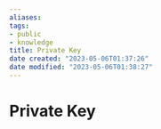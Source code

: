 ```yaml
---
aliases: 
tags: 
- public
- knowledge
title: Private Key
date created: "2023-05-06T01:37:26"
date modified: "2023-05-06T01:38:27"
---
```


# Private Key
